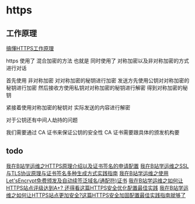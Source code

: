 # https

## 工作原理

[搞懂HTTPS工作原理](https://www.bilibili.com/video/BV1M44y1175D/?spm_id_from=333.788.recommend_more_video.5&vd_source=eabc2c22ae7849c2c4f31815da49f209)

https 使用了 混合加密的方法
也就是 同时使用了 对称加密以及非对称加密的方式进行对话

首先使用 非对称加密 对对称加密的秘钥进行加密
发送方先使用公钥对对称加密的秘钥进行加密
然后接收方使用私钥对对称加密的秘钥进行解密
得到对称加密的秘钥

紧接着使用对称加密的秘钥对 实际发送的内容进行解密

对于公钥还有中间人劫持的问题

我们需要通过 CA 证书来保证公钥的安全性
CA 证书需要跟具体的颁发机构要

## todo

[我在B站学运维之HTTPS原理介绍以及证书签名的申请配置](https://www.bilibili.com/read/cv16065821)
[我在B站学运维之SSL与TLS协议原理与证书签名多种生成方式实践指南](https://www.bilibili.com/read/cv16067300)
[我在B站学运维之使用Let'sEncrypt免费颁发及自动续签泛域名(通配符)证书](https://www.bilibili.com/read/cv15619304)
[我在B站学运维之如何让HTTPS站点评级达到A+? 还得看这篇HTTPS安全优化配置最佳实践](https://www.bilibili.com/read/cv16067510)
[我在B站学运维之如何让HTTPS站点更加安全?这篇HTTPS安全加固配置最佳实践指南就够了](https://www.bilibili.com/read/cv16067729)
